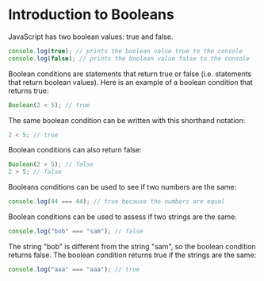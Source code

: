 # Introduction to Booleans

JavaScript has two boolean values: true and false.

```javascript
console.log(true); // prints the boolean value true to the console
console.log(false); // prints the boolean value false to the console
```

Boolean conditions are statements that return true or false (i.e. statements that return boolean values).  Here is an example of a boolean condition that returns true:

```javascript
Boolean(2 < 5); // true
```

The same boolean condition can be written with this shorthand notation:

```javascript
2 < 5; // true
```

Boolean conditions can also return false:

```javascript
Boolean(2 > 5); // false
2 > 5; // false
```

Booleans conditions can be used to see if two numbers are the same:

```javascript
console.log(44 === 44); // true because the numbers are equal
```

Boolean conditions can be used to assess if two strings are the same:

```javascript
console.log("bob" === "sam"); // false
```

The string "bob" is different from the string "sam", so the boolean condition returns false.  The boolean condition returns true if the strings are the same:

```javascript
console.log("aaa" === "aaa"); // true
```

